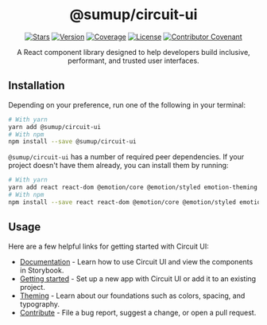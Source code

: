<div align="center">

# @sumup/circuit-ui

[![Stars](https://img.shields.io/github/stars/sumup-oss/circuit-ui?style=social)](https://github.com/sumup-oss/circuit-ui/) [![Version](https://img.shields.io/npm/v/@sumup/circuit-ui)](https://www.npmjs.com/package/@sumup/circuit-ui) [![Coverage](https://img.shields.io/codecov/c/github/sumup-oss/circuit-ui)](https://codecov.io/gh/sumup-oss/circuit-ui) [![License](https://img.shields.io/github/license/sumup-oss/circuit-ui)](https://github.com/sumup-oss/circuit-ui/tree/main/packages/circuit-ui/LICENSE) [![Contributor Covenant](https://img.shields.io/badge/Contributor%20Covenant-v1.4%20adopted-ff69b4.svg)](https://github.com/sumup-oss/circuit-ui/tree/main/CODE_OF_CONDUCT.md)

A React component library designed to help developers build inclusive, performant, and trusted user interfaces.

</div>

## Installation

Depending on your preference, run one of the following in your terminal:

```sh
# With yarn
yarn add @sumup/circuit-ui
# With npm
npm install --save @sumup/circuit-ui
```

`@sumup/circuit-ui` has a number of required peer dependencies. If your project doesn't have them already, you can install them by running:

```sh
# With yarn
yarn add react react-dom @emotion/core @emotion/styled emotion-theming @sumup/design-tokens @sumup/icons @sumup/intl @sumup/collector
# With npm
npm install --save react react-dom @emotion/core @emotion/styled emotion-theming @sumup/design-tokens @sumup/icons @sumup/intl @sumup/collector
```

## Usage

Here are a few helpful links for getting started with Circuit UI:

- [Documentation](https://circuit.sumup.com/) - Learn how to use Circuit UI and view the components in Storybook.
- [Getting started](https://circuit.sumup.com/?path=/docs/introduction-getting-started--page) - Set up a new app with Circuit UI or add it to an existing project.
- [Theming](https://circuit.sumup.com/?path=/docs/features-theme--page) - Learn about our foundations such as colors, spacing, and typography.
- [Contribute](https://circuit.sumup.com/?path=/docs/introduction-contributing--page) - File a bug report, suggest a change, or open a pull request.
